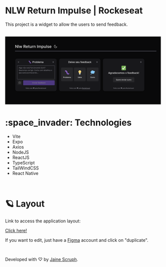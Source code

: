 <h1>
	NLW Return Impulse | Rockeseat
</h1>
<p>This project is a widget to allow the users to send feedback.</p>

<br />
<img src="/img.svg" />

<br>
  <h1>
	  :space_invader: Technologies
  </h1>
  
  - Vite
  - Expo
  - Axios
  - NodeJS
  - ReactJS
  - TypeScript
  - TailWindCSS
  - React Native
<br />

<h1>🪐 Layout</h1>

Link to access the application layout:

<a href="https://www.figma.com/community/file/1102912516166573468">Click here!</a>

If you want to edit, just have a <a href="https://www.figma.com/signup">Figma</a> account and click on "duplicate".

<br />
<p>Developed with ♡ by <a href="https://www.instagram.com/scruph.js/">Jaine Scruph</a>.</p>

